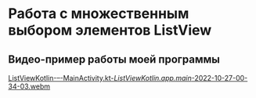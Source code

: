 # Работа с множественным выбором элементов ListView

## Видео-пример работы моей программы

[ListViewKotlin-–-MainActivity.kt-_ListViewKotlin.app.main_-2022-10-27-00-34-03.webm](https://user-images.githubusercontent.com/55315647/198143112-7c79cb72-da34-4d0e-b073-163adce66226.webm)

